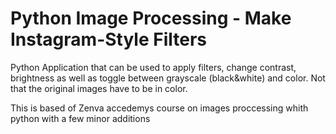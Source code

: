 # Python Image Processing - Make Instagram-Style Filters

Python Application that can be used to apply filters, change contrast, brightness as well as toggle between grayscale (black&white) and color.
Not that the original images have to be in color.

This is based of Zenva accedemys course on images proccessing whith python with a few minor additions